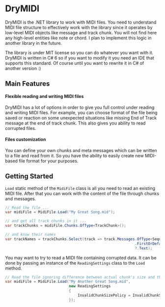 # DryMIDI

DryMIDI is the .NET library to work with MIDI files. You need to understand MIDI file structure to effectively work with the library since it operates by low-level MIDI objects like message and track chunk. You will not find here any high-level entities like note or chord. I plan to implement this logic in another library in the future.

The library is under MIT license so you can do whatever you want with it. DryMIDI is written in C# 6 so if you want to modify it you need an IDE that supports this standard. Of course until you want to rewrite it in C# of another version :)

## Main Features

#### Flexible reading and writing MIDI files

DryMIDI has a lot of options in order to give you full control under reading and writing MIDI files. For example, you can choose format of the file being saved or reaction on some unexpected situations like missing End of Track message at the end of track chunk. This also gives you ability to read corrupted files.

#### Files customization

You can define your own chunks and meta messages which can be written to a file and read from it. So you have the ability to easily create new MIDI-based file format for your purposes.

## Getting Started

`Load` static method of the `MidiFile` class is all you need to read an existing MIDI file. After that you can work with the content of the file through chunks and messages.

```csharp
// Read the file ...
var midiFile = MidiFile.Load("My Great Song.mid");

// and get all track chunks in it ...
var trackChunks = midiFile.Chunks.OfType<TrackChunk>();

// and know their names
var trackNames = trackChunks.Select(track => track.Messages.OfType<SequenceTrackNameMessage>()
                                                           .FirstOrDefault()
                                                           ?.Text);
```

You may want to try to read a MIDI file containing corrupted data. It can be done by passing an instance of the `ReadingSettings` class to the `Load` method.

```csharp
// Read the file ignoring difference between actual chunk's size and the declared one
var midiFile = MidiFile.Load("My Another Great Song.mid",
                             new ReadingSettings
                             {
                                 InvalidChunkSizePolicy = InvalidChunkSizePolicy.Ignore                    
                             });
```
